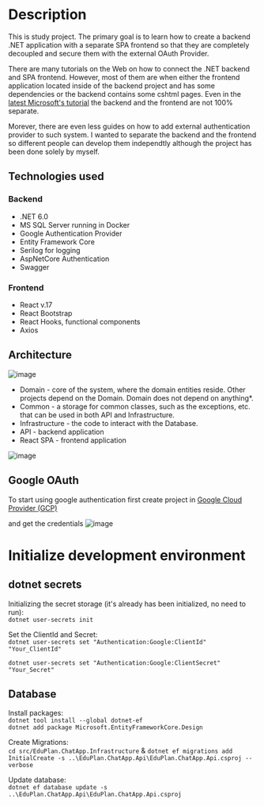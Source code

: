 # Description
This is study project. The primary goal is to learn how to create a backend .NET application with a separate SPA frontend so that they are completely decoupled and secure them with the external OAuth Provider.  

There are many tutorials on the Web on how to connect the .NET backend and SPA frontend. However, most of them are when either the frontend application located inside of the backend project and has some dependencies or the backend contains some cshtml pages. Even in the [latest Microsoft's tutorial](https://docs.microsoft.com/en-us/visualstudio/javascript/tutorial-asp-net-core-with-react?view=vs-2022) the backend and the frontend are not 100% separate.

Morever, there are even less guides on how to add external authentication provider to such system. I wanted to separate the backend and the frontend so different people can develop them independtly although the project has been done solely by myself. 

## Technologies used
### Backend
- .NET 6.0
- MS SQL Server running in Docker
- Google Authentication Provider
- Entity Framework Core
- Serilog for logging
- AspNetCore Authentication
- Swagger

### Frontend
- React v.17
- React Bootstrap
- React Hooks, functional components
-  Axios

## Architecture

![image](https://user-images.githubusercontent.com/14952031/177486475-f3b86b2d-4409-4f01-82a0-8877a3f1e99f.png)

- Domain - core of the system, where the domain entities reside. Other projects depend on the Domain. Domain does not depend on anything*.
- Common - a storage for common classes, such as the exceptions, etc. that can be used in both API and Infrastructure.
- Infrastructure - the code to interact with the Database.
- API - backend application
- React SPA - frontend application

![image](https://user-images.githubusercontent.com/14952031/177483777-30040002-fd3e-4b2b-9760-361eaf5078c0.png)




## Google OAuth
To start using google authentication first create project in [Google Cloud Provider (GCP)](https://console.cloud.google.com/)

and get the credentials
![image](https://user-images.githubusercontent.com/14952031/177108480-650550da-a354-4f3b-8e95-28f0dc888532.png)


# Initialize development environment
## dotnet secrets

Initializing the secret storage (it's already has been initialized, no need to run):  
```dotnet user-secrets init```

Set the ClientId and Secret:  
```dotnet user-secrets set "Authentication:Google:ClientId" "Your_ClientId"```

```dotnet user-secrets set "Authentication:Google:ClientSecret" "Your_Secret"```

## Database
Install packages:  
`dotnet tool install --global dotnet-ef`  
`dotnet add package Microsoft.EntityFrameworkCore.Design`

Create Migrations:  
`cd src/EduPlan.ChatApp.Infrastructure` & `dotnet ef migrations add InitialCreate -s ..\EduPlan.ChatApp.Api\EduPlan.ChatApp.Api.csproj --verbose`

Update database:  
`dotnet ef database update -s ..\EduPlan.ChatApp.Api\EduPlan.ChatApp.Api.csproj`
